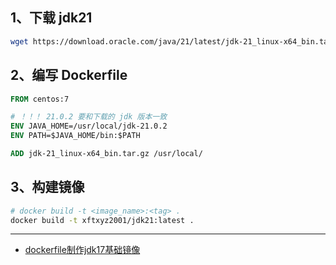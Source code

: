## 1、下载 jdk21

```bash
wget https://download.oracle.com/java/21/latest/jdk-21_linux-x64_bin.tar.gz
```

## 2、编写 Dockerfile

```Dockerfile
FROM centos:7

# ！！！ 21.0.2 要和下载的 jdk 版本一致
ENV JAVA_HOME=/usr/local/jdk-21.0.2
ENV PATH=$JAVA_HOME/bin:$PATH

ADD jdk-21_linux-x64_bin.tar.gz /usr/local/
```

## 3、构建镜像

```bash
# docker build -t <image_name>:<tag> .
docker build -t xftxyz2001/jdk21:latest .
```

---
- [dockerfile制作jdk17基础镜像](https://blog.csdn.net/guan3515/article/details/131982635)

